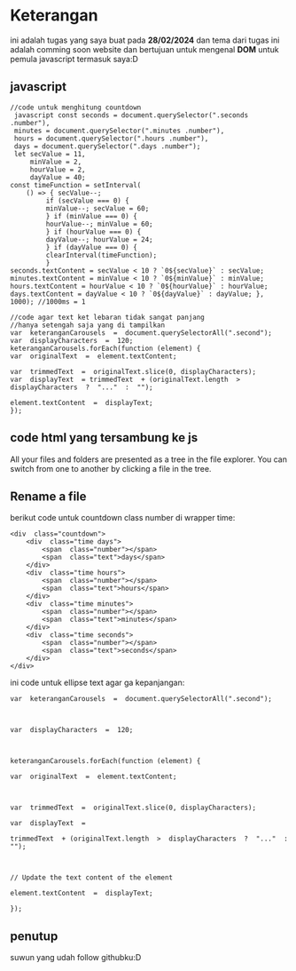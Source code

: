 # Keterangan

ini adalah tugas yang saya buat pada **28/02/2024** dan tema dari tugas ini adalah comming soon website dan bertujuan untuk mengenal **DOM** untuk pemula javascript termasuk saya:D

## 	javascript
	//code untuk menghitung countdown
	 javascript const seconds = document.querySelector(".seconds .number"),
	 minutes = document.querySelector(".minutes .number"),
	 hours = document.querySelector(".hours .number"),
	 days = document.querySelector(".days .number");
	 let secValue = 11,
		 minValue = 2,
		 hourValue = 2,
		 dayValue = 40;
	const timeFunction = setInterval(
		() => { secValue--; 
			 if (secValue === 0) {
			 minValue--; secValue = 60; 
			 } if (minValue === 0) { 
			 hourValue--; minValue = 60; 
			 } if (hourValue === 0) { 
			 dayValue--; hourValue = 24;
			 } if (dayValue === 0) { 
			 clearInterval(timeFunction);
			 } 
	seconds.textContent = secValue < 10 ? `0${secValue}` : secValue; 
	minutes.textContent = minValue < 10 ? `0${minValue}` : minValue; 
	hours.textContent = hourValue < 10 ? `0${hourValue}` : hourValue; 
	days.textContent = dayValue < 10 ? `0${dayValue}` : dayValue; }, 1000); //1000ms = 1

	//code agar text ket lebaran tidak sangat panjang 
	//hanya setengah saja yang di tampilkan
	var  keteranganCarousels  =  document.querySelectorAll(".second");
	var  displayCharacters  =  120;
	keteranganCarousels.forEach(function (element) {
	var  originalText  =  element.textContent;

	var  trimmedText  =  originalText.slice(0, displayCharacters);
	var  displayText  = trimmedText  + (originalText.length  >  displayCharacters  ?  "..."  :  "");

	element.textContent  =  displayText;
	});
	
## code html yang tersambung ke js
All your files and folders are presented as a tree in the file explorer. You can switch from one to another by clicking a file in the tree.

## Rename a file
berikut code untuk countdown class number  di wrapper time:
```
<div  class="countdown">
	<div  class="time days">
		<span  class="number"></span>
		<span  class="text">days</span>
	</div>
	<div  class="time hours">
		<span  class="number"></span>
		<span  class="text">hours</span>
	</div>
	<div  class="time minutes">
		<span  class="number"></span>
		<span  class="text">minutes</span>
	</div>
	<div  class="time seconds">
		<span  class="number"></span>
		<span  class="text">seconds</span>
	</div>
</div>
```

ini code untuk ellipse text agar ga kepanjangan:

```
var  keteranganCarousels  =  document.querySelectorAll(".second");

  

var  displayCharacters  =  120;

  

keteranganCarousels.forEach(function (element) {

var  originalText  =  element.textContent;

  

var  trimmedText  =  originalText.slice(0, displayCharacters);

var  displayText  =

trimmedText  + (originalText.length  >  displayCharacters  ?  "..."  :  "");

  

// Update the text content of the element

element.textContent  =  displayText;

});
```

## penutup

suwun yang udah follow githubku:D
